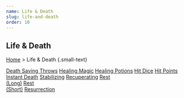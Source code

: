 ```yaml
---
name: Life & Death
slug: life-and-death
order: 10
---
```

## Life & Death
[Home](dm-operations-center) > Life & Death {.small-text}

<div id="menu-container">
    <a href="death-savings-throws">Death Saving Throws</a>
    <a href="healing-magic">Healing Magic</a>
    <a href="healing-potions">Healing Potions</a>
    <a href="hit-dice">Hit Dice</a>
    <a href="hit-points">Hit Points</a>
    <a href="instant-death">Instant Death</a>
    <a href="stabilizing">Stabilizing</a>
    <a href="recuperating">Recuperating</a>
    <a href="long-rest">Rest<br/> (Long)</a>
    <a href="short-rest">Rest<br/> (Short)</a>
    <a href="resurrection">Resurrection</a>
</div>
